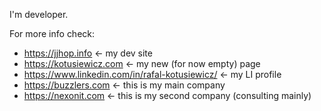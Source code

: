 I'm developer. 

For more info check:
* https://jjhop.info <- my dev site
* https://kotusiewicz.com <- my new (for now empty) page
* https://www.linkedin.com/in/rafal-kotusiewicz/ <- my LI profile
* https://buzzlers.com <- this is my main company
* https://nexonit.com  <- this is my second company (consulting mainly)
